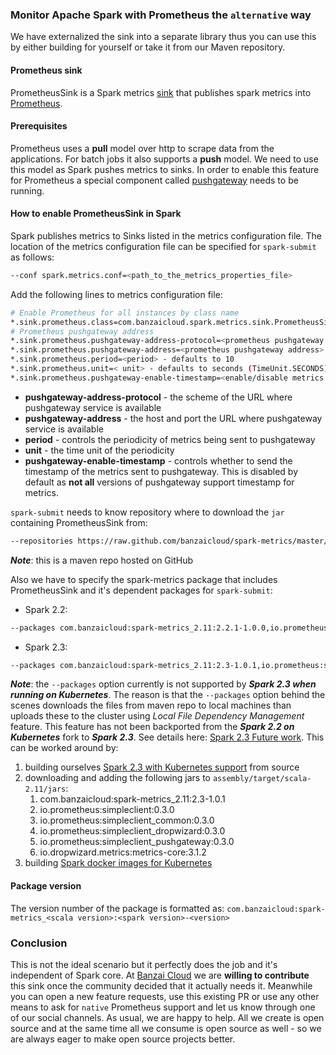 ### Monitor Apache Spark with Prometheus the `alternative` way

We have externalized the sink into a separate library thus you can use this by either building for yourself or take it from our Maven repository.

#### Prometheus sink

PrometheusSink is a Spark metrics [sink](https://spark.apache.org/docs/2.2.0/monitoring.html#metrics) that publishes spark metrics into [Prometheus](https://prometheus.io). 

#### Prerequisites

Prometheus uses a **pull** model over http to scrape data from the applications. For batch jobs it also supports a **push** model. We need to use this model as Spark pushes metrics to sinks. In order to enable this feature for Prometheus a special component called [pushgateway](https://github.com/prometheus/pushgateway) needs to be running.

#### How to enable PrometheusSink in Spark

Spark publishes metrics to Sinks listed in the metrics configuration file. The location of the metrics configuration file can be specified for `spark-submit` as follows:

```sh
--conf spark.metrics.conf=<path_to_the_metrics_properties_file>
```

Add the following lines to metrics configuration file:

```sh
# Enable Prometheus for all instances by class name
*.sink.prometheus.class=com.banzaicloud.spark.metrics.sink.PrometheusSink
# Prometheus pushgateway address
*.sink.prometheus.pushgateway-address-protocol=<prometheus pushgateway protocol> - defaults to http
*.sink.prometheus.pushgateway-address=<prometheus pushgateway address> - defaults to 127.0.0.1:9091
*.sink.prometheus.period=<period> - defaults to 10
*.sink.prometheus.unit=< unit> - defaults to seconds (TimeUnit.SECONDS)
*.sink.prometheus.pushgateway-enable-timestamp=<enable/disable metrics timestamp> - defaults to false
```

* **pushgateway-address-protocol** - the scheme of the URL where pushgateway service is available
* **pushgateway-address** - the host and port the URL where pushgateway service is available
* **period** - controls the periodicity of metrics being sent to pushgateway
* **unit** - the time unit of the periodicity
* **pushgateway-enable-timestamp** - controls whether to send the timestamp of the metrics sent to pushgateway. This is disabled by default as **not all** versions of pushgateway support timestamp for metrics.

`spark-submit` needs to know repository where to download the `jar` containing PrometheusSink from:

```sh
--repositories https://raw.github.com/banzaicloud/spark-metrics/master/maven-repo/releases
```

_**Note**_: this is a maven repo hosted on GitHub

Also we have to specify the spark-metrics package that includes PrometheusSink and it's dependent packages for `spark-submit`:
*  Spark 2.2:

```sh
--packages com.banzaicloud:spark-metrics_2.11:2.2.1-1.0.0,io.prometheus:simpleclient:0.0.23,io.prometheus:simpleclient_dropwizard:0.0.23,io.prometheus:simpleclient_pushgateway:0.0.23,io.dropwizard.metrics:metrics-core:3.1.2
```

* Spark 2.3:

```sh
--packages com.banzaicloud:spark-metrics_2.11:2.3-1.0.1,io.prometheus:simpleclient:0.3.0,io.prometheus:simpleclient_dropwizard:0.3.0,io.prometheus:simpleclient_pushgateway:0.3.0,io.dropwizard.metrics:metrics-core:3.1.2
```
_**Note**_: the `--packages` option currently is not supported by _**Spark 2.3 when running on Kubernetes**_. The reason is that the `--packages` option behind the scenes downloads the files from maven repo to local machines than uploads these to the cluster using _Local File Dependency Management_ feature. This feature has not been backported from the _**Spark 2.2 on Kubernetes**_ fork to _**Spark 2.3**_. See details here: [Spark 2.3 Future work](https://spark.apache.org/docs/latest/running-on-kubernetes.html#future-work). This can be worked around by:
1. building ourselves [Spark 2.3 with Kubernetes support](https://spark.apache.org/docs/latest/building-spark.html#building-with-kubernetes-support) from source
1. downloading and adding the following jars to `assembly/target/scala-2.11/jars`:
   1. com.banzaicloud:spark-metrics_2.11:2.3-1.0.1
   1. io.prometheus:simpleclient:0.3.0
   1. io.prometheus:simpleclient_common:0.3.0
   1. io.prometheus:simpleclient_dropwizard:0.3.0
   1. io.prometheus:simpleclient_pushgateway:0.3.0
   1. io.dropwizard.metrics:metrics-core:3.1.2
1. building [Spark docker images for Kubernetes](https://spark.apache.org/docs/latest/running-on-kubernetes.html#docker-images)  

#### Package version

The version number of the package is formatted as: `com.banzaicloud:spark-metrics_<scala version>:<spark version>-<version>`

### Conclusion 

This is not the ideal scenario but it perfectly does the job and it's independent of Spark core. At [Banzai Cloud](https://banzaicloud.com) we are **willing to contribute** this sink once the community decided that it actually needs it. Meanwhile you can open a new feature requests, use this existing PR or use any other means to ask for `native` Prometheus support and let us know through one of our social channels. As usual, we are happy to help. All we create is open source and at the same time all we consume is open source as well - so we are always eager to make open source projects better. 
